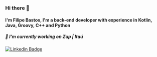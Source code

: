 ### Hi there 👋

#### I'm Filipe Bastos, I'm a back-end developer with experience in Kotlin, Java, Groovy, C++ and Python

##### 🔭 I’m currently working on Zup | Itaú

[![Linkedin Badge](https://img.shields.io/badge/-LinkedIn-blue?style=flat-square&logo=Linkedin&logoColor=white&link=https://www.linkedin.com/in/filipebastosdev)](https://www.linkedin.com/in/filipebastosdev)
